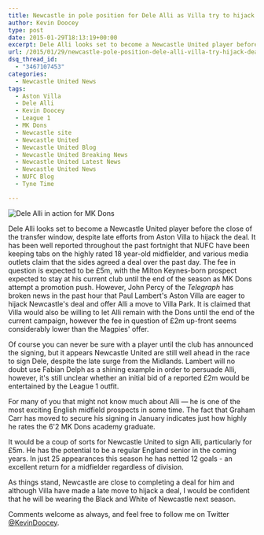 ```yaml
---
title: Newcastle in pole position for Dele Alli as Villa try to hijack deal
author: Kevin Doocey
type: post
date: 2015-01-29T18:13:19+00:00
excerpt: Dele Alli looks set to become a Newcastle United player before the close of the transfer window, despite late efforts from Aston Villa to hijack the deal..
url: /2015/01/29/newcastle-pole-position-dele-alli-villa-try-hijack-deal/
dsq_thread_id:
  - "3467107453"
categories:
  - Newcastle United News
tags:
  - Aston Villa
  - Dele Alli
  - Kevin Doocey
  - League 1
  - MK Dons
  - Newcastle site
  - Newcastle United
  - Newcastle United Blog
  - Newcastle United Breaking News
  - Newcastle United Latest News
  - Newcastle United News
  - NUFC Blog
  - Tyne Time

---
```

![Dele Alli in action for MK Dons](http://www.tynetime.com/wp-content/uploads/2015/01/Dele-Alli-Mk-Dons.jpg "Alli - Looks set for a move to St. James' Park after club reportedly agrees £5m deal with MK Dons")

Dele Alli looks set to become a Newcastle United player before the close of the transfer window, despite late efforts from Aston Villa to hijack the deal. It has been well reported throughout the past fortnight that NUFC have been keeping tabs on the highly rated 18 year-old midfielder, and various media outlets claim that the sides agreed a deal over the past day. The fee in question is expected to be £5m, with the Milton Keynes-born prospect expected to stay at his current club until the end of the season as MK Dons attempt a promotion push. However, John Percy of the _Telegraph_ has broken news in the past hour that Paul Lambert's Aston Villa are eager to hijack Newcastle's deal and offer Alli a move to Villa Park. It is claimed that Villa would also be willing to let Alli remain with the Dons until the end of the current campaign, however the fee in question of £2m up-front seems considerably lower than the Magpies' offer.

Of course you can never be sure with a player until the club has announced the signing, but it appears Newcastle United are still well ahead in the race to sign Dele, despite the late surge from the Midlands. Lambert will no doubt use Fabian Delph as a shining example in order to persuade Alli, however, it's still unclear whether an initial bid of a reported £2m would be entertained by the League 1 outfit.

For many of you that might not know much about Alli — he is one of the most exciting English midfield prospects in some time. The fact that Graham Carr has moved to secure his signing in January indicates just how highly he rates the 6'2 MK Dons academy graduate.

It would be a coup of sorts for Newcastle United to sign Alli, particularly for £5m. He has the potential to be a regular England senior in the coming years. In just 25 appearances this season he has netted 12 goals - an excellent return for a midfielder regardless of division.

As things stand, Newcastle are close to completing a deal for him and although Villa have made a late move to hijack a deal, I would be confident that he will be wearing the Black and White of Newcastle next season.

Comments welcome as always, and feel free to follow me on Twitter [@KevinDoocey](https://twitter.com/kevindoocey "doocey twitter").
